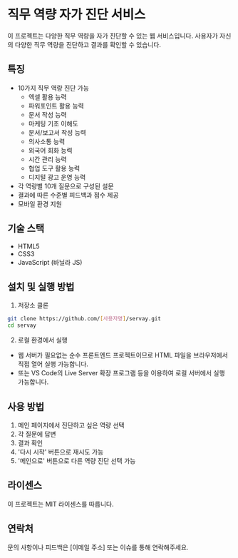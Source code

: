 # 직무 역량 자가 진단 서비스

이 프로젝트는 다양한 직무 역량을 자가 진단할 수 있는 웹 서비스입니다. 사용자가 자신의 다양한 직무 역량을 진단하고 결과를 확인할 수 있습니다.

## 특징

- 10가지 직무 역량 진단 가능
  - 엑셀 활용 능력
  - 파워포인트 활용 능력
  - 문서 작성 능력
  - 마케팅 기초 이해도
  - 문서/보고서 작성 능력
  - 의사소통 능력
  - 외국어 회화 능력
  - 시간 관리 능력
  - 협업 도구 활용 능력
  - 디지털 광고 운영 능력
- 각 역량별 10개 질문으로 구성된 설문
- 결과에 따른 수준별 피드백과 점수 제공
- 모바일 환경 지원

## 기술 스택

- HTML5
- CSS3
- JavaScript (바닐라 JS)

## 설치 및 실행 방법

1. 저장소 클론
```bash
git clone https://github.com/[사용자명]/servay.git
cd servay
```

2. 로컬 환경에서 실행
- 웹 서버가 필요없는 순수 프론트엔드 프로젝트이므로 HTML 파일을 브라우저에서 직접 열어 실행 가능합니다.
- 또는 VS Code의 Live Server 확장 프로그램 등을 이용하여 로컬 서버에서 실행 가능합니다.

## 사용 방법

1. 메인 페이지에서 진단하고 싶은 역량 선택
2. 각 질문에 답변
3. 결과 확인
4. '다시 시작' 버튼으로 재시도 가능
5. '메인으로' 버튼으로 다른 역량 진단 선택 가능

## 라이센스

이 프로젝트는 MIT 라이센스를 따릅니다.

## 연락처

문의 사항이나 피드백은 [이메일 주소] 또는 이슈를 통해 연락해주세요. 